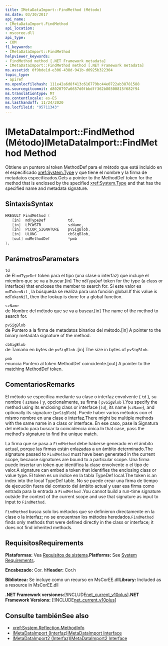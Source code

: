 ```yaml
---
title: IMetaDataImport::FindMethod (Método)
ms.date: 03/30/2017
api_name:
- IMetaDataImport.FindMethod
api_location:
- mscoree.dll
api_type:
- COM
f1_keywords:
- IMetaDataImport::FindMethod
helpviewer_keywords:
- FindMethod method [.NET Framework metadata]
- IMetaDataImport::FindMethod method [.NET Framework metadata]
ms.assetid: 0f9bde1d-e306-438d-941b-d0925b322304
topic_type:
- apiref
ms.openlocfilehash: 111e42a6d8f413c616779bc44e0722ab38781588
ms.sourcegitcommit: d8020797a6657d0fbbdff362b80300815f682f94
ms.translationtype: MT
ms.contentlocale: es-ES
ms.lasthandoff: 11/24/2020
ms.locfileid: "95711343"
---
```

# <a name="imetadataimportfindmethod-method"></a><span data-ttu-id="3cbba-102">IMetaDataImport::FindMethod (Método)</span><span class="sxs-lookup"><span data-stu-id="3cbba-102">IMetaDataImport::FindMethod Method</span></span>

<span data-ttu-id="3cbba-103">Obtiene un puntero al token MethodDef para el método que está incluido en el especificado <xref:System.Type> y que tiene el nombre y la firma de metadatos especificados.</span><span class="sxs-lookup"><span data-stu-id="3cbba-103">Gets a pointer to the MethodDef token for the method that is enclosed by the specified <xref:System.Type> and that has the specified name and metadata signature.</span></span>  
  
## <a name="syntax"></a><span data-ttu-id="3cbba-104">Sintaxis</span><span class="sxs-lookup"><span data-stu-id="3cbba-104">Syntax</span></span>  
  
```cpp  
HRESULT FindMethod (  
   [in]  mdTypeDef          td,  
   [in]  LPCWSTR            szName,
   [in]  PCCOR_SIGNATURE    pvSigBlob,
   [in]  ULONG              cbSigBlob,
   [out] mdMethodDef        *pmb  
);  
```  
  
## <a name="parameters"></a><span data-ttu-id="3cbba-105">Parámetros</span><span class="sxs-lookup"><span data-stu-id="3cbba-105">Parameters</span></span>  

 `td`  
 <span data-ttu-id="3cbba-106">de El `mdTypeDef` token para el tipo (una clase o interfaz) que incluye el miembro que se va a buscar.</span><span class="sxs-lookup"><span data-stu-id="3cbba-106">[in] The `mdTypeDef` token for the type (a class or interface) that encloses the member to search for.</span></span> <span data-ttu-id="3cbba-107">Si este valor es `mdTokenNil` , la búsqueda se realiza para una función global.</span><span class="sxs-lookup"><span data-stu-id="3cbba-107">If this value is `mdTokenNil`, then the lookup is done for a global function.</span></span>  
  
 `szName`  
 <span data-ttu-id="3cbba-108">de Nombre del método que se va a buscar.</span><span class="sxs-lookup"><span data-stu-id="3cbba-108">[in] The name of the method to search for.</span></span>  
  
 `pvSigBlob`  
 <span data-ttu-id="3cbba-109">de Puntero a la firma de metadatos binarios del método.</span><span class="sxs-lookup"><span data-stu-id="3cbba-109">[in] A pointer to the binary metadata signature of the method.</span></span>  
  
 `cbSigBlob`  
 <span data-ttu-id="3cbba-110">de Tamaño en bytes de `pvSigBlob` .</span><span class="sxs-lookup"><span data-stu-id="3cbba-110">[in] The size in bytes of `pvSigBlob`.</span></span>  
  
 `pmb`  
 <span data-ttu-id="3cbba-111">enuncia Puntero al token MethodDef coincidente.</span><span class="sxs-lookup"><span data-stu-id="3cbba-111">[out] A pointer to the matching MethodDef token.</span></span>  
  
## <a name="remarks"></a><span data-ttu-id="3cbba-112">Comentarios</span><span class="sxs-lookup"><span data-stu-id="3cbba-112">Remarks</span></span>  

 <span data-ttu-id="3cbba-113">El método se especifica mediante su clase o interfaz envolvente ( `td` ), su nombre ( `szName` ) y, opcionalmente, su firma ( `pvSigBlob` ).</span><span class="sxs-lookup"><span data-stu-id="3cbba-113">You specify the method using its enclosing class or interface (`td`), its name (`szName`), and optionally its signature (`pvSigBlob`).</span></span> <span data-ttu-id="3cbba-114">Puede haber varios métodos con el mismo nombre en una clase o interfaz.</span><span class="sxs-lookup"><span data-stu-id="3cbba-114">There might be multiple methods with the same name in a class or interface.</span></span> <span data-ttu-id="3cbba-115">En ese caso, pase la Signatura del método para buscar la coincidencia única.</span><span class="sxs-lookup"><span data-stu-id="3cbba-115">In that case, pass the method's signature to find the unique match.</span></span>  
  
 <span data-ttu-id="3cbba-116">La firma que se pasa a `FindMethod` debe haberse generado en el ámbito actual, porque las firmas están enlazadas a un ámbito determinado.</span><span class="sxs-lookup"><span data-stu-id="3cbba-116">The signature passed to `FindMethod` must have been generated in the current scope, because signatures are bound to a particular scope.</span></span> <span data-ttu-id="3cbba-117">Una firma puede insertar un token que identifica la clase envolvente o el tipo de valor.</span><span class="sxs-lookup"><span data-stu-id="3cbba-117">A signature can embed a token that identifies the enclosing class or value type.</span></span> <span data-ttu-id="3cbba-118">El token es un índice en la tabla TypeDef local.</span><span class="sxs-lookup"><span data-stu-id="3cbba-118">The token is an index into the local TypeDef table.</span></span> <span data-ttu-id="3cbba-119">No se puede crear una firma de tiempo de ejecución fuera del contexto del ámbito actual y usar esa firma como entrada para la entrada a `FindMethod` .</span><span class="sxs-lookup"><span data-stu-id="3cbba-119">You cannot build a run-time signature outside the context of the current scope and use that signature as input to input to `FindMethod`.</span></span>  
  
 <span data-ttu-id="3cbba-120">`FindMethod` busca solo los métodos que se definieron directamente en la clase o la interfaz; no se encuentran los métodos heredados.</span><span class="sxs-lookup"><span data-stu-id="3cbba-120">`FindMethod` finds only methods that were defined directly in the class or interface; it does not find inherited methods.</span></span>  
  
## <a name="requirements"></a><span data-ttu-id="3cbba-121">Requisitos</span><span class="sxs-lookup"><span data-stu-id="3cbba-121">Requirements</span></span>  

 <span data-ttu-id="3cbba-122">**Plataformas:** Vea [Requisitos de sistema](../../get-started/system-requirements.md).</span><span class="sxs-lookup"><span data-stu-id="3cbba-122">**Platforms:** See [System Requirements](../../get-started/system-requirements.md).</span></span>  
  
 <span data-ttu-id="3cbba-123">**Encabezado:** Cor. h</span><span class="sxs-lookup"><span data-stu-id="3cbba-123">**Header:** Cor.h</span></span>  
  
 <span data-ttu-id="3cbba-124">**Biblioteca:** Se incluye como un recurso en MsCorEE.dll</span><span class="sxs-lookup"><span data-stu-id="3cbba-124">**Library:** Included as a resource in MsCorEE.dll</span></span>  
  
 <span data-ttu-id="3cbba-125">**.NET Framework versiones:**[!INCLUDE[net_current_v10plus](../../../../includes/net-current-v10plus-md.md)]</span><span class="sxs-lookup"><span data-stu-id="3cbba-125">**.NET Framework Versions:** [!INCLUDE[net_current_v10plus](../../../../includes/net-current-v10plus-md.md)]</span></span>  
  
## <a name="see-also"></a><span data-ttu-id="3cbba-126">Consulte también</span><span class="sxs-lookup"><span data-stu-id="3cbba-126">See also</span></span>

- <xref:System.Reflection.MethodInfo>
- [<span data-ttu-id="3cbba-127">IMetaDataImport (Interfaz)</span><span class="sxs-lookup"><span data-stu-id="3cbba-127">IMetaDataImport Interface</span></span>](imetadataimport-interface.md)
- [<span data-ttu-id="3cbba-128">IMetaDataImport2 (Interfaz)</span><span class="sxs-lookup"><span data-stu-id="3cbba-128">IMetaDataImport2 Interface</span></span>](imetadataimport2-interface.md)
